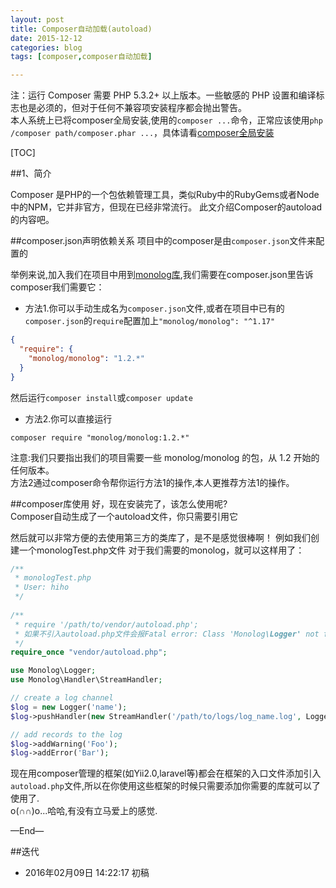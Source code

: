```yaml
---
layout: post
title: Composer自动加载(autoload)
date: 2015-12-12
categories: blog
tags: [composer,composer自动加载]

---
```


注：运行 Composer 需要 PHP 5.3.2+ 以上版本。一些敏感的 PHP 设置和编译标志也是必须的，但对于任何不兼容项安装程序都会抛出警告。  
本人系统上已将composer全局安装,使用的`composer ...`命令，正常应该使用`php /composer path/composer.phar ...`，具体请看[composer全局安装](http://docs.phpcomposer.com/00-intro.html#Downloading-the-Composer-Executable)





[TOC]

##1、简介

Composer 是PHP的一个包依赖管理工具，类似Ruby中的RubyGems或者Node中的NPM，它并非官方，但现在已经非常流行。
此文介绍Composer的autoload的内容吧。


##composer.json声明依赖关系
项目中的composer是由`composer.json`文件来配置的

举例来说,加入我们在项目中用到[monolog库](https://github.com/Seldaek/monolog),我们需要在composer.json里告诉composer我们需要它：  

- 方法1.你可以手动生成名为`composer.json`文件,或者在项目中已有的`composer.json`的`require`配置加上`"monolog/monolog": "^1.17"`

```json
{
  "require": {
    "monolog/monolog": "1.2.*"
  }
}
```
然后运行`composer install`或`composer update`

- 方法2.你可以直接运行  

```
composer require "monolog/monolog:1.2.*"
```

注意:我们只要指出我们的项目需要一些 monolog/monolog 的包，从 1.2 开始的任何版本。  
方法2通过composer命令帮你运行方法1的操作,本人更推荐方法1的操作。  


##composer库使用
好，现在安装完了，该怎么使用呢?  
Composer自动生成了一个autoload文件，你只需要引用它

然后就可以非常方便的去使用第三方的类库了，是不是感觉很棒啊！
例如我们创建一个monologTest.php文件
对于我们需要的monolog，就可以这样用了：

```php
/**
 * monologTest.php
 * User: hiho
 */
 
/**
 * require '/path/to/vendor/autoload.php';
 * 如果不引入autoload.php文件会报Fatal error: Class 'Monolog\Logger' not found错误
 */
require_once "vendor/autoload.php";

use Monolog\Logger;
use Monolog\Handler\StreamHandler;

// create a log channel
$log = new Logger('name');
$log->pushHandler(new StreamHandler('/path/to/logs/log_name.log', Logger::WARNING));

// add records to the log
$log->addWarning('Foo');
$log->addError('Bar');
```

现在用composer管理的框架(如Yii2.0,laravel等)都会在框架的入口文件添加引入`autoload.php`文件,所以在你使用这些框架的时候只需要添加你需要的库就可以了使用了.  
o(∩∩)o...哈哈,有没有立马爱上的感觉.



—End—

##迭代


* 2016年02月09日 14:22:17 初稿



